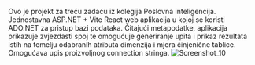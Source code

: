 Ovo je projekt za treću zadaću iz kolegija Poslovna inteligencija.
Jednostavna ASP.NET + Vite React web aplikacija u kojoj se koristi ADO.NET za pristup bazi podataka.
Čitajući metapodatke, aplikacija prikazuje zvjezdasti spoj te omogućuje generiranje upita i prikaz rezultata istih na temelju odabranih atributa dimenzija i mjera činjenične tablice.
Omogućava upis proizvoljnog connection stringa.
![Screenshot_10](https://github.com/user-attachments/assets/d09a68fa-9049-47a3-97b3-2830229db9a8)
